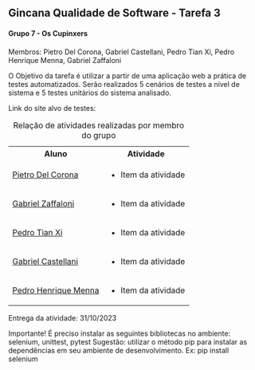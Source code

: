 <h2>Gincana Qualidade de Software - Tarefa 3</h2>

<div>
    <h4>Grupo 7 - Os Cupinxers<h4>
</div>

<div>
    <p>Membros: Pietro Del Corona, Gabriel Castellani, Pedro Tian Xi, Pedro Henrique Menna, Gabriel Zaffaloni</p>
</div>

<div>
    <p>O Objetivo da tarefa é utilizar a partir de uma aplicação web a prática de testes automatizados. Serão realizados 5 cenários de testes a nível de sistema e 5 testes unitários do sistema analisado.</p>
</div>

<div>
    <p>Link do site alvo de testes: <a href="" target="_blank"></a></p>
</div>

<div>
    <table>
        <caption>Relação de atividades realizadas por membro do grupo</caption>
        <tr>
            <th>Aluno</th>
            <th>Atividade</th>
        </tr>
        <tr>
            <td>
                <a href="https://github.com/PietroDelCorona" target="_blank">Pietro Del Corona</a>            
            </td>
            <td>
                <ul>
                    <li>Item da atividade</li>
                </ul>
            </td>
        </tr>
        <tr>
            <td>
                <a href="" target="_blank">Gabriel Zaffaloni</a>
            </td>
            <td>
                <ul>
                    <li>Item da atividade</li>
                </ul>
            </td>
        </tr>
        <tr>
            <td>
                <a href="" target="_blank">Pedro Tian Xi</a>
            </td>
            <td>
                <ul>
                    <li>Item da atividade</li>
                </ul>
            </td>
        </tr>
        <tr>
            <td>
                <a href="" target="">Gabriel Castellani</a>
            </td>
            <td>
                <ul>
                    <li>Item da atividade</li>
                </ul>
            </td>
        </tr>
        <tr>
            <td>
            <a href="" target="">Pedro Henrique Menna</a>
            </td>
            <td>
                <ul>
                    <li>Item da atividade</li>
                </ul>
            </td>
        </tr>
    </table>
</div>

<div>
    <p>Entrega da atividade: 31/10/2023</p>
</div>

<div>
    <p>
    Importante! É preciso instalar as seguintes bibliotecas no ambiente:
    selenium, unittest, pytest
    Sugestão: utilizar o método pip para instalar as dependências em seu ambiente de desenvolvimento.
    Ex:
    pip install selenium
    </p>
</div>